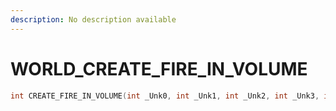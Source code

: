 ```yaml
---
description: No description available 
---
```


# WORLD\_CREATE_FIRE_IN_VOLUME

```cpp
int CREATE_FIRE_IN_VOLUME(int _Unk0, int _Unk1, int _Unk2, int _Unk3, int _Unk4, int _Unk5, int _Unk6, int _Unk7, int _Unk8, int _Unk9);
```
